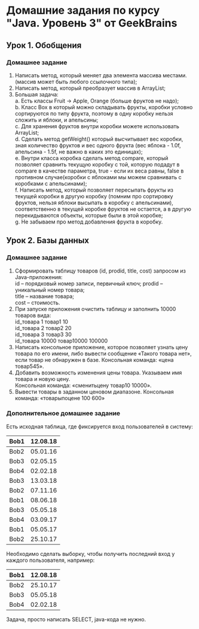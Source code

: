 # Домашние задания по курсу "Java. Уровень 3" от GeekBrains

## Урок 1. Обобщения

### Домашнее задание

1. Написать метод, который меняет два элемента массива местами. (массив может быть любого ссылочного типа);
2. Написать метод, который преобразует массив в ArrayList;
3. Большая задача:  
   a. Есть классы Fruit -> Apple, Orange (больше фруктов не надо);  
   b. Класс Box в который можно складывать фрукты, коробки условно сортируются по типу фрукта, поэтому в одну коробку нельзя сложить и яблоки, и апельсины;  
   c. Для хранения фруктов внутри коробки можете использовать ArrayList;  
   d. Сделать метод getWeight() который высчитывает вес коробки, зная количество фруктов и вес одного фрукта (вес яблока - 1.0f, апельсина - 1.5f, не важно в каких это единицах);  
   e. Внутри класса коробка сделать метод compare, который позволяет сравнить текущую коробку с той, которую подадут в compare в качестве параметра, true - если их веса равны, false в противном случае(коробки с яблоками мы можем сравнивать с коробками с апельсинами);  
   f. Написать метод, который позволяет пересыпать фрукты из текущей коробки в другую коробку (помним про сортировку фруктов, нельзя яблоки высыпать в коробку с апельсинами), соответственно в текущей коробке фруктов не остается, а в другую перекидываются объекты, которые были в этой коробке;  
   g. Не забываем про метод добавления фрукта в коробку.
   
## Урок 2. Базы данных

### Домашнее задание

1. Сформировать таблицу товаров (id, prodid, title, cost) запросом из Java-приложения:  
id – порядковый номер записи, первичный ключ;
prodid – уникальный номер товара;  
title – название товара;  
cost – стоимость.
2. При запуске приложения очистить таблицу и заполнить 10000 товаров вида:  
id_товара 1 товар1 10  
id_товара 2 товар2 20  
id_товара 3 товар3 30  
id_товара 10000 товар10000 100000
3. Написать консольное приложение, которое позволяет узнать цену товара по его имени, либо
вывести сообщение «Такого товара нет», если товар не обнаружен в базе. Консольная
команда: «цена товар545».
4. Добавить возможность изменения цены товара. Указываем имя товара и новую цену.  
Консольная команда: «сменитьцену товар10 10000».
5. Вывести товары в заданном ценовом диапазоне. Консольная команда: «товарыпоцене 100
600»
  
### Дополнительное домашнее задание

Есть исходная таблица, где фиксируется вход пользователей в систему:

| Bob1 | 12.08.18 |
| ---- | -------- |
| Bob2 | 05.01.16 |
| Bob3 | 02.05.15 |
| Bob4 | 02.02.18 |
| Bob3 | 13.03.18 |
| Bob2 | 07.11.16 |
| Bob1 | 08.06.18 |
| Bob3 | 05.05.18 |
| Bob4 | 03.09.17 |
| Bob1 | 05.05.17 |
| Bob2 | 25.10.17 |

Необходимо сделать выборку, чтобы получить последний вход у каждого пользователя, например:

| Bob1 | 12.08.18 |
| ---- | -------- |
| Bob2 | 25.10.17 |
| Bob3 | 05.05.18 |
| Bob4 | 02.02.18 |

Задача, просто написать SELECT, java-кода не нужно.


